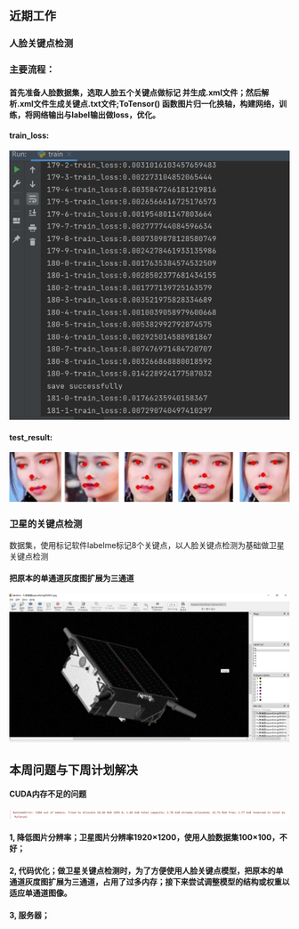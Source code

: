 ## 近期工作
### 人脸关键点检测
### 主要流程：
#### 首先准备人脸数据集，选取人脸五个关键点做标记 并生成.xml文件；然后解析.xml文件生成关键点.txt文件;ToTensor() 函数图片归一化换轴，构建网络，训练，将网络输出与label输出做loss，优化。
#### train_loss: 
![流程图](images/8.30-1.png)
#### test_result:
![流程图](images/8.30-2.png)

### 卫星的关键点检测
数据集，使用标记软件labelme标记8个关键点，以人脸关键点检测为基础做卫星关键点检测
#### 把原本的单通道灰度图扩展为三通道
![流程图](images/8.30-3.png)

## 本周问题与下周计划解决
#### CUDA内存不足的问题
![流程图](images/8.30-4.png)
#### 1, 降低图片分辨率；卫星图片分辨率1920×1200，使用人脸数据集100×100，不好；
#### 2, 代码优化；做卫星关键点检测时，为了方便使用人脸关键点模型，把原本的单通道灰度图扩展为三通道，占用了过多内存；接下来尝试调整模型的结构或权重以适应单通道图像。
#### 3, 服务器；



